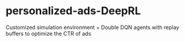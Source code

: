 # personalized-ads-DeepRL
Customized simulation environment + Double DQN agents with replay buffers to optimize the CTR of ads
